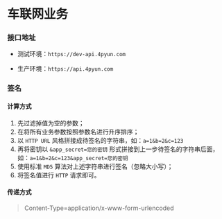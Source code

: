 # 车联网业务



### 接口地址

- 测试环境：`https://dev-api.4pyun.com`

- 生产环境：`https://api.4pyun.com`

### 签名

#### 计算方式

1. 先过滤掉值为空的参数；
2. 在将所有业务参数按照参数名进行升序排序；
3. 以 `HTTP URL` 风格拼接成待签名的字符串，如：`a=1&b=2&c=123`
4. 再将密钥以 `&app_secret=您的密钥` 形式拼接到上一步待签名的字符串后面，如：`a=1&b=2&c=123&app_secret=您的密钥`
5. 使用标准 `MD5` 算法对上述字符串进行签名（忽略大小写）；
6. 将签名值进行 `HTTP` 请求即可。

#### 传递方式

> Content-Type=application/x-www-form-urlencoded
